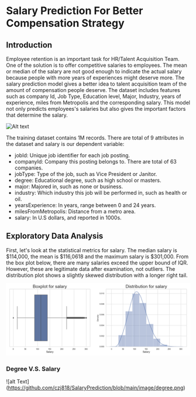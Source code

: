 # Salary Prediction For Better Compensation Strategy

## Introduction


Employee retention is an important task for HR/Talent Acquisition Team. One of the solution is to offer competitive salaries to employees. 	The mean or median of the salary are not good enough to indicate the actual salary because people with more years of experiences might deserve more. The salary prediction model gives a better idea to talent acquisition team of  the amount of compensation people deserve. The dataset includes features such as company Id, Job Type, Education level, Major, Industry, years of experience, miles from Metropolis and the corresponding salary. This model not only predicts employees's salaries but also gives the important factors that determine the salary.

![Alt text](https://www.moneyunder30.com/wp-content/uploads/2016/08/114__best-salary-information-websites-648x364-c-default.jpg)

The training dataset contains 1M records.
There are total of 9 attributes in the dataset and salary is our dependent variable:

- jobId: Unique job identifier for each job posting.
- companyId: Company this posting belongs to. There are total of 63 companies.
- jobType: Type of the job, such as Vice President or Janitor.
- degree: Educational degree, such as high school or masters.
- major: Majored in, such as none or business.
- industry: Which industry this job will be performed in, such as health or oil.
- yearsExperience: In years, range between 0 and 24 years.
- milesFromMetropolis: Distance from a metro area.
- salary: In U.S dollars, and reported in 1000s.


## Exploratory Data Analysis

First, let's look at the statistical metrics for salary. The median salary is \$114,000,  the mean is \$116,0618 and the maximum salary is \$301,000. From the box plot below, there are many salaries exceed the upper bound of IQR. However, these are legitimate data after examination, not outliers. The distribution plot shows a slightly skewed distribution with a longer right tail.

![Alt Text](https://github.com/czj818/SalaryPrediction/blob/main/image/box:hist.png)

### Degree V.S. Salary

![alt Text] (https://github.com/czj818/SalaryPrediction/blob/main/image/degree.png)

